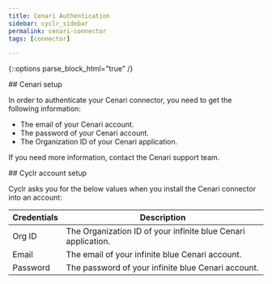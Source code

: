 ```yaml
---
title: Cenari Authentication
sidebar: cyclr_sidebar
permalink: cenari-connector
tags: [connector]

---
```

{::options parse_block_html="true" /}
<section class="card">
## Cenari setup

In order to authenticate your Cenari connector, you need to get the following information:

- The email of your Cenari account. 
- The password of your Cenari account. 
- The Organization ID of your Cenari application. 

If you need more information, contact the Cenari support team.


</section>
<section class="card">
## Cyclr account setup

Cyclr asks you for the below values when you install the Cenari connector into an account:
  
| Credentials | Description                                                  |
| ----------- | ------------------------------------------------------------ |
| Org ID      | The Organization ID of your infinite blue Cenari application. |
| Email       | The email of your infinite blue Cenari account.            |
| Password    | The password of your infinite blue Cenari account.           |



</section>

